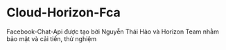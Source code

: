 # Cloud-Horizon-Fca
 Facebook-Chat-Api được tạo bời Nguyễn Thái Hảo và Horizon Team nhằm bảo mật và cải tiến,  thử nghiệm
